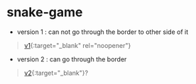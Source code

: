 # snake-game

- version 1
: can not go through the border to other side of it
>  [v1](https://iwashun22.github.io/snake-game/v1/game.html){:target="_blank" rel="noopener"}
- version 2
: can go through the border
>  [v2](https://iwashun22.github.io/snake-game/v2/game.html){:target="_blank"}?
